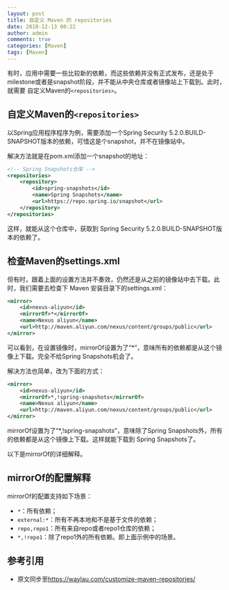 ```yaml
---
layout: post
title: 自定义 Maven 的 repositories
date: 2018-12-13 00:22
author: admin
comments: true
categories: [Maven]
tags: [Maven]
---
```


有时，应用中需要一些比较新的依赖，而这些依赖并没有正式发布，还是处于milestone或者是snapshot阶段，并不能从中央仓库或者镜像站上下载到。此时，就需要
自定义Maven的`<repositories>`。


<!-- more -->

## 自定义Maven的`<repositories>`

以Spring应用程序程序为例，需要添加一个Spring Security 5.2.0.BUILD-SNAPSHOT版本的依赖，可惜这是个snapshot，并不在镜像站中。

解决方法就是在pom.xml添加一个snapshot的地址：

```xml
<!-- Spring Snapshots仓库 -->
<repositories>
    <repository>
        <id>spring-snapshots</id>
        <name>Spring Snapshots</name>
        <url>https://repo.spring.io/snapshot</url>
    </repository>
</repositories>
```


这样，就能从这个仓库中，获取到 Spring Security 5.2.0.BUILD-SNAPSHOT版本的依赖了。

## 检查Maven的settings.xml

但有时，跟着上面的设置方法并不奏效，仍然还是从之前的镜像站中去下载。此时，我们需要去检查下 Maven 安装目录下的settings.xml：


```xml
<mirror>
    <id>nexus-aliyun</id>
    <mirrorOf>*</mirrorOf>
    <name>Nexus aliyun</name>
    <url>http://maven.aliyun.com/nexus/content/groups/public</url>
</mirror>
```

可以看到，在设置镜像时，mirrorOf设置为了“*”，意味所有的依赖都是从这个镜像上下载。完全不给Spring Snapshots机会了。

解决方法也简单，改为下面的方式：


```xml
<mirror>
    <id>nexus-aliyun</id>
    <mirrorOf>*,!spring-snapshots</mirrorOf>
    <name>Nexus aliyun</name>
    <url>http://maven.aliyun.com/nexus/content/groups/public</url>
</mirror>
```


mirrorOf设置为了“*,!spring-snapshots”，意味除了Spring Snapshots外，所有的依赖都是从这个镜像上下载。这样就能下载到 Spring Snapshots了。

以下是mirrorOf的详细解释。


## mirrorOf的配置解释

mirrorOf的配置支持如下场景：

* `*`：所有依赖；
* `external:*`：所有不再本地和不是基于文件的依赖；
* `repo,repo1`：所有来自repo或者repo1仓库的依赖；
* `*,!repo1`：除了repo1外的所有依赖。即上面示例中的场景。


## 参考引用


* 原文同步至<https://waylau.com/customize-maven-repositories/>